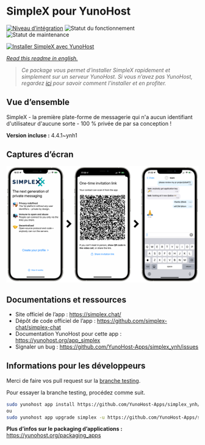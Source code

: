 <!--
N.B.: This README was automatically generated by https://github.com/YunoHost/apps/tree/master/tools/README-generator
It shall NOT be edited by hand.
-->

# SimpleX pour YunoHost

[![Niveau d’intégration](https://dash.yunohost.org/integration/simplex.svg)](https://dash.yunohost.org/appci/app/simplex) ![Statut du fonctionnement](https://ci-apps.yunohost.org/ci/badges/simplex.status.svg) ![Statut de maintenance](https://ci-apps.yunohost.org/ci/badges/simplex.maintain.svg)

[![Installer SimpleX avec YunoHost](https://install-app.yunohost.org/install-with-yunohost.svg)](https://install-app.yunohost.org/?app=simplex)

*[Read this readme in english.](./README.md)*

> *Ce package vous permet d’installer SimpleX rapidement et simplement sur un serveur YunoHost.
Si vous n’avez pas YunoHost, regardez [ici](https://yunohost.org/#/install) pour savoir comment l’installer et en profiter.*

## Vue d’ensemble

SimpleX - la première plate-forme de messagerie qui n'a aucun identifiant d'utilisateur d'aucune sorte - 100 % privée de par sa conception !

**Version incluse :** 4.4.1~ynh1

## Captures d’écran

![Capture d’écran de SimpleX](./doc/screenshots/conversation.png)

## Documentations et ressources

* Site officiel de l’app : <https://simplex.chat/>
* Dépôt de code officiel de l’app : <https://github.com/simplex-chat/simplex-chat>
* Documentation YunoHost pour cette app : <https://yunohost.org/app_simplex>
* Signaler un bug : <https://github.com/YunoHost-Apps/simplex_ynh/issues>

## Informations pour les développeurs

Merci de faire vos pull request sur la [branche testing](https://github.com/YunoHost-Apps/simplex_ynh/tree/testing).

Pour essayer la branche testing, procédez comme suit.

``` bash
sudo yunohost app install https://github.com/YunoHost-Apps/simplex_ynh/tree/testing --debug
ou
sudo yunohost app upgrade simplex -u https://github.com/YunoHost-Apps/simplex_ynh/tree/testing --debug
```

**Plus d’infos sur le packaging d’applications :** <https://yunohost.org/packaging_apps>